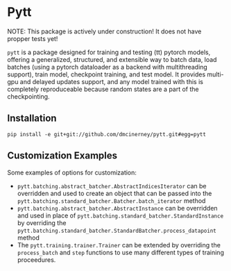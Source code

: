 # Pytt

NOTE: This package is actively under construction!  It does not have propper tests yet!

`pytt` is a package designed for training and testing (tt) pytorch models, offering a generalized, structured, and extensible way to batch data, load batches (using a pytorch dataloader as a backend with multithreading support), train model, checkpoint training, and test model.  It provides multi-gpu and delayed updates support, and any model trained with this is completely reproduceable because random states are a part of the checkpointing.

## Installation

    pip install -e git+git://github.com/dmcinerney/pytt.git#egg=pytt

## Customization Examples

Some examples of options for customization:
* `pytt.batching.abstract_batcher.AbstractIndicesIterator` can be overridden and used to create an object that can be passed into the `pytt.batching.standard_batcher.Batcher.batch_iterator` method
* `pytt.batching.abstract_batcher.AbstractInstance` can be overridden and used in place of `pytt.batching.standard_batcher.StandardInstance` by overriding the `pytt.batching.standard_batcher.StandardBatcher.process_datapoint` method
* The `pytt.training.trainer.Trainer` can be extended by overriding the `process_batch` and `step` functions to use many different types of training proceedures.
